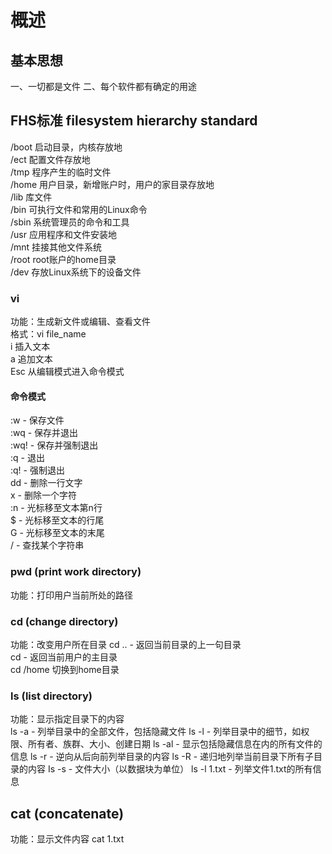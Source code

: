 # 概述
## 基本思想
一、一切都是文件
二、每个软件都有确定的用途

## FHS标准 filesystem hierarchy standard
/boot  启动目录，内核存放地  
/ect   配置文件存放地  
/tmp   程序产生的临时文件  
/home  用户目录，新增账户时，用户的家目录存放地  
/lib   库文件  
/bin   可执行文件和常用的Linux命令  
/sbin  系统管理员的命令和工具  
/usr   应用程序和文件安装地  
/mnt   挂接其他文件系统  
/root  root账户的home目录  
/dev   存放Linux系统下的设备文件  

### vi
功能：生成新文件或编辑、查看文件  
格式：vi file_name  
i     插入文本  
a     追加文本  
Esc   从编辑模式进入命令模式  
#### 命令模式
:w - 保存文件  
:wq - 保存并退出  
:wq! - 保存并强制退出  
:q - 退出  
:q! - 强制退出  
dd - 删除一行文字  
x - 删除一个字符  
:n - 光标移至文本第n行  
$ - 光标移至文本的行尾  
G - 光标移至文本的末尾  
/ - 查找某个字符串
  
 ### pwd (print work directory)
功能：打印用户当前所处的路径  

### cd (change directory)
功能：改变用户所在目录
cd .. - 返回当前目录的上一句目录  
cd - 返回当前用户的主目录  
cd /home 切换到home目录  

### ls (list directory)
功能：显示指定目录下的内容  
ls -a - 列举目录中的全部文件，包括隐藏文件
ls -l - 列举目录中的细节，如权限、所有者、族群、大小、创建日期
ls -al - 显示包括隐藏信息在内的所有文件的信息
ls -r - 逆向从后向前列举目录的内容
ls -R - 递归地列举当前目录下所有子目录的内容
Is -s - 文件大小（以数据块为单位）
ls -l 1.txt - 列举文件1.txt的所有信息


## cat (concatenate)
功能：显示文件内容
cat 1.txt
